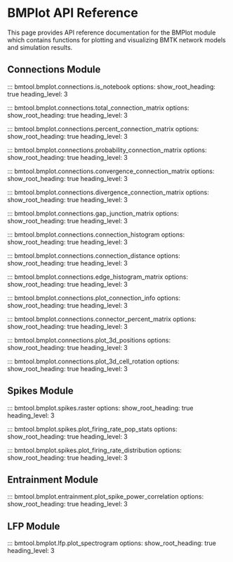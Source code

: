 # BMPlot API Reference

This page provides API reference documentation for the BMPlot module which contains functions for plotting and visualizing BMTK network models and simulation results.

## Connections Module

::: bmtool.bmplot.connections.is_notebook
    options:
      show_root_heading: true
      heading_level: 3

::: bmtool.bmplot.connections.total_connection_matrix
    options:
      show_root_heading: true
      heading_level: 3

::: bmtool.bmplot.connections.percent_connection_matrix
    options:
      show_root_heading: true
      heading_level: 3

::: bmtool.bmplot.connections.probability_connection_matrix
    options:
      show_root_heading: true
      heading_level: 3

::: bmtool.bmplot.connections.convergence_connection_matrix
    options:
      show_root_heading: true
      heading_level: 3

::: bmtool.bmplot.connections.divergence_connection_matrix
    options:
      show_root_heading: true
      heading_level: 3

::: bmtool.bmplot.connections.gap_junction_matrix
    options:
      show_root_heading: true
      heading_level: 3

::: bmtool.bmplot.connections.connection_histogram
    options:
      show_root_heading: true
      heading_level: 3

::: bmtool.bmplot.connections.connection_distance
    options:
      show_root_heading: true
      heading_level: 3

::: bmtool.bmplot.connections.edge_histogram_matrix
    options:
      show_root_heading: true
      heading_level: 3

::: bmtool.bmplot.connections.plot_connection_info
    options:
      show_root_heading: true
      heading_level: 3

::: bmtool.bmplot.connections.connector_percent_matrix
    options:
      show_root_heading: true
      heading_level: 3

::: bmtool.bmplot.connections.plot_3d_positions
    options:
      show_root_heading: true
      heading_level: 3

::: bmtool.bmplot.connections.plot_3d_cell_rotation
    options:
      show_root_heading: true
      heading_level: 3

## Spikes Module

::: bmtool.bmplot.spikes.raster
    options:
      show_root_heading: true
      heading_level: 3

::: bmtool.bmplot.spikes.plot_firing_rate_pop_stats
    options:
      show_root_heading: true
      heading_level: 3

::: bmtool.bmplot.spikes.plot_firing_rate_distribution
    options:
      show_root_heading: true
      heading_level: 3

## Entrainment Module

::: bmtool.bmplot.entrainment.plot_spike_power_correlation
    options:
      show_root_heading: true
      heading_level: 3

## LFP Module

::: bmtool.bmplot.lfp.plot_spectrogram
    options:
      show_root_heading: true
      heading_level: 3